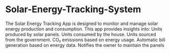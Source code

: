 # Solar-Energy-Tracking-System
The Solar Energy Tracking App is designed to monitor and manage solar energy production and consumption. This app provides insights into:
Units produced by solar panels.
Units consumed by the house.
Units sourced from the government.
CO₂ emissions based on energy usage.
Automatic bill generation based on energy data.
Notifies the owner to maintain the panels
